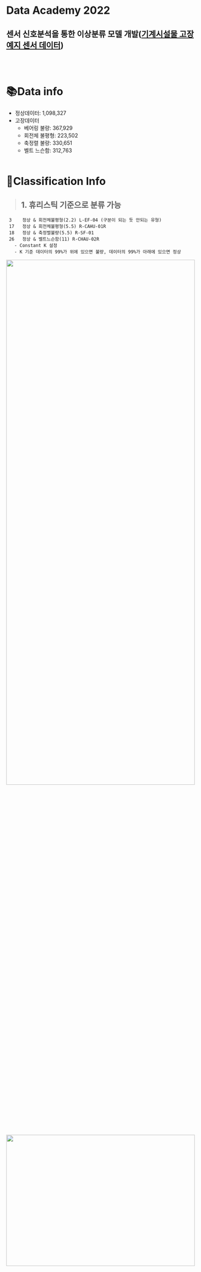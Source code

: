 # Data Academy 2022

## 센서 신호분석을 통한 이상분류 모델 개발([기계시설물 고장 예지 센서 데이터](https://www.aihub.or.kr/aihubdata/data/view.do?currMenu=115&topMenu=100&aihubDataSe=realm&dataSetSn=238))
<br><br/>

# :books:Data info
- 정상데이터: 1,098,327
- 고장데이터 
  - 베어링 불량:    367,929
  - 회전체 불평형:  223,502
  - 축정렬 불량:    330,651
  - 벨트 느슨함:    312,763
<br><br/>

# :pushpin:Classification Info
> ## 1. 휴리스틱 기준으로 분류 가능
     3    정상 & 회전체불평형(2.2) L-EF-04 (구분이 되는 듯 안되는 유형)
     17   정상 & 회전체불평형(5.5) R-CAHU-01R
     18   정상 & 축정렬불량(5.5) R-SF-01   
     26   정상 & 벨트느슨함(11) R-CHAU-02R
       - Constant K 설정
       - K 기준 데이터의 99%가 위에 있으면 불량, 데이터의 99%가 아래에 있으면 정상
<img width="100%" height="60%" src="https://github.com/seohyunjun/data_academy/blob/main/plot/vibration_peak_plot3/3_vibration_2.2_L-EF-04_%ED%9A%8C%EC%A0%84%EC%B2%B4%EB%B6%88%ED%8F%89%ED%98%95.jpg?raw=true"/>

<img width="100%" height="30%" src="https://github.com/seohyunjun/data_academy/blob/main/plot/model_3_nugabado_gubyul.gif?raw=true"/>
<br><br/>

> ## 2A. CR(Coverage Ratio) 이용하여 분류 가능
     2    정상 & 축정렬불량(2.2) L-DSF-01
     4    정상 & 베어링불량(2.2) L-SF-04
     8    정상 & 벨트느슨함(2.2) R-SF-03
     10   정상 & 베어링불량(3.7) L-EF-02
     16   정상 & 베어링불량(5.5) L-SF-02
     19   정상 & 회전체불평형(7.5) L-PAC-01
     22   정상 & 축정렬불량(7.5) R-PAC-01S
     23   정상 & 축정렬불량 & 회전체불평형(11) L-CAF-01R
     25   정상 & 벨트느슨함(11) R-CAHU-01R
     31   정상 & 베어링불량(18.5) R-CAHU-02S
     32   정상 & 축정렬불량(22) L-CAHU-01S
     37   정상 & 회전체불평형(55) L-PAHU-03S
     def. CR각 포인트 별로 (엑셀파일 각 값) 평균값을 산출하여 하나의 선을 만들고, 그 데이터에서 얼마나 밖으로 나가있는지 비율로 계산
<img width="100%" src="https://github.com/seohyunjun/data_academy/blob/main/plot/vibration_peak_plot3/2_vibration_2.2_L-DSF-01_%EC%B6%95%EC%A0%95%EB%A0%AC%EB%B6%88%EB%9F%89.jpg?raw=true"/>
<img width="100%" src="https://github.com/seohyunjun/data_academy/blob/main/plot/model_2_Coverage_Ratio.gif?raw=true"/>
<br><br/>

> ## 2B. iCR 사용해야하는 경우
     7    정상 & 벨트느슨함(2.2) R-EF-05
     29   정상 & 벨트느슨함(15) R-CAHU-03S
     30   정상 & 벨트느슨함(18.5) R-CAHU-01S
     34   정상 & 벨트느슨함(22) R-CAHU-02S
     38   정상 & 벨트느슨함(55) R-PAHU-04S 
    각 포인트 별로 (엑셀파일 각 값) 평균값을 산출하여 하나의 선을 만들고, 그 데이터에서 얼마나 안으로 들어가있는지 비율로 계산
    CR = (200 - in point) / 200: 1에 가까울수록 정상에 가까움
			    0에 가까울수록 비정상에 가까움
<img width="100%" src="https://github.com/seohyunjun/data_academy/blob/main/plot/vibration_peak_plot3/7_vibration_2.2_R-EF-05_%EB%B2%A8%ED%8A%B8%EB%8A%90%EC%8A%A8%ED%95%A8.jpg?raw=true"/>
<img width="100%" src="https://github.com/seohyunjun/data_academy/blob/main/plot/model_7_iCR_%EC%82%AC%EC%9A%A9.gif?raw=true"/>
<br><br/>

> ## 3. 완전 알 수 없는 경우
    12 정상 & 회전체불평형(3.7) L-PAC-01
    21 정상 & 벨트느슨함(7.5) R-CAHU-03R
    23 정상 & 축정렬불량 &  회전체불평형(11) L-CAHU-01R
    27 정상 & 회전체불평형(15) L-CAHU-01S
    30 정상 & 벨트느슨함(18.5) R-CAHU-01S
    33 정상 & 회전체불평형(22) L-CAHU-02S
    35 정상 & 축정렬불량(30) R-PAHU-03S
    36 정상 & 축정렬불량(37) L-PAHU-02S
<img width="100%" src="https://github.com/seohyunjun/data_academy/blob/main/plot/vibration_peak_plot3/12_vibration_3.7_L-PAC-01_%ED%9A%8C%EC%A0%84%EC%B2%B4%EB%B6%88%ED%8F%89%ED%98%95.jpg?raw=true"/>

<img width="100%" src="https://github.com/seohyunjun/data_academy/blob/main/plot/model_12_nodab.gif?raw=true"/>
<br></br>

> ## 4. 정상만 있는 경우
    1,5,6,9,11,13,14,15,20,24,28
  
<img width="100%" src="https://github.com/seohyunjun/data_academy/blob/main/plot/vibration_peak_plot3/1_vibration_2.2_L-DEF-01_%EC%A0%95%EC%83%81.jpg?raw=true"/>

- 육안으로 구분할 수 없는 데이터 정상 신호를 AE로 만들어 비교 map와 큰 차이 날 경우 이상치로 분류
## == plot disp -> abs(min) constant line
<br></br>

# Reference Material
- [Jittering](https://campus.datacamp.com/courses/exploratory-data-analysis-in-python/relationships?ex=4https://blog.naver.com/statstorm/222410116082)
- [sampling 방법](https://blog.naver.com/pmw9440/222414568243)
- [Jittering](https://campus.datacamp.com/courses/exploratory-data-analysis-in-python/relationships?ex=4https://blog.naver.com/statstorm/222410116082)
<br></br>

<!-- 
## Power Point
https://docs.google.com/presentation/d/1Yr0i_iTTahdRIN6ClQu0KhNzEUtT0Er-BmW5j29_XnU/edit#slide=id.ge69f820f30_0_33 -->

<!-- ~11일까지 
https://docs.google.com/presentation/d/1Yr0i_iTTahdRIN6ClQu0KhNzEUtT0Er-BmW5j29_XnU/edit#slide=id.ge7f8985915_0_83 -->




# Model
- [LSTM-AE](https://campus.datacamp.com/courses/exploratory-data-analysis-in-python/relationships?ex=4https://blog.naver.com/statstorm/222410116082)


